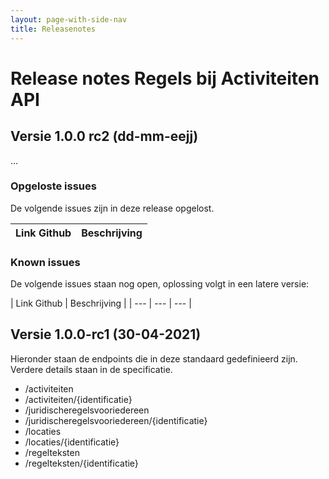 ```yaml
---
layout: page-with-side-nav
title: Releasenotes
---
```


# Release notes Regels bij Activiteiten API

## Versie 1.0.0 rc2 (dd-mm-eejj)

  ...

### Opgeloste issues
  De volgende issues zijn in deze release opgelost.

  | Link Github	| Beschrijving |
  | --- | --- |

### Known issues
  De volgende issues staan nog open, oplossing volgt in een latere versie:

  | Link Github	| Beschrijving |
  | --- | --- | --- |


## Versie 1.0.0-rc1 (30-04-2021)

  Hieronder staan de endpoints die in deze standaard gedefinieerd zijn. Verdere details staan in de specificatie.
  -	/activiteiten
  -	/activiteiten/{identificatie}
  -	/juridischeregelsvooriedereen
  -	/juridischeregelsvooriedereen/{identificatie}
  -	/locaties
  -	/locaties/{identificatie}
  -	/regelteksten
  -	/regelteksten/{identificatie}
